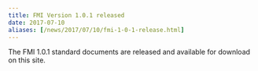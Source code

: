 ```yaml
---
title: FMI Version 1.0.1 released
date: 2017-07-10
aliases: [/news/2017/07/10/fmi-1-0-1-release.html]
---
```


The FMI 1.0.1 standard documents are released and available for download on this site.
